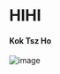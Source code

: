 # HIHI

#### Kok Tsz Ho
![image](https://github.com/polyulabs/starterv2-zelcakok-22004159G/assets/125777973/5d4b774e-63eb-4e51-9080-642265d6f74a)
